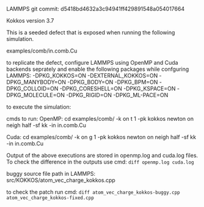 LAMMPS git commit: d5418bd4632a3c94941ff429891548a054017664

Kokkos version 3.7

This is a seeded defect that is exposed when running the following simulation. 

examples/comb/in.comb.Cu

to replicate the defect, configure LAMMPS using OpenMP and Cuda backends seprately and enable the following packages while confguring LAMMPS:
-DPKG_KOKKOS=ON
-DEXTERNAL_KOKKOS=ON
-DPKG_MANYBODY=ON
-DPKG_BODY=ON
-DPKG_BPM=ON
-DPKG_COLLOID=ON
-DPKG_CORESHELL=ON
-DPKG_KSPACE=ON
-DPKG_MOLECULE=ON
-DPKG_RIGID=ON
-DPKG_ML-PACE=ON

to execute the simulation:

cmds to run:
OpenMP: 
cd examples/comb/
<path-to-lmp-executable> -k on t 1 -pk kokkos newton on neigh half -sf kk -in in.comb.Cu

Cuda:
cd examples/comb/
<path-to-lmp-executable> -k on g 1 -pk kokkos newton on neigh half -sf kk -in in.comb.Cu

Output of the above executions are stored in openmp.log and cuda.log files. To check the difference in the outputs use cmd:
`diff openmp.log cuda.log`

buggy source file path in LAMMPS:
src/KOKKOS/atom_vec_charge_kokkos.cpp

to check the patch run cmd:
`diff atom_vec_charge_kokkos-buggy.cpp atom_vec_charge_kokkos-fixed.cpp`


